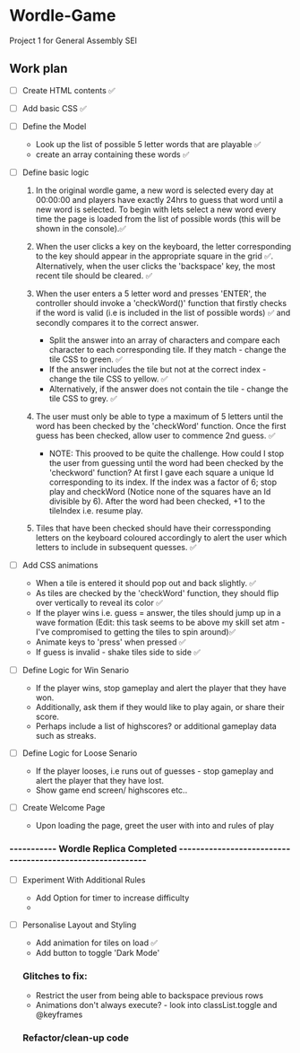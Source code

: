 # Wordle-Game

Project 1 for General Assembly SEI

## Work plan

- [ ] Create HTML contents ✅
- [ ] Add basic CSS ✅
- [ ] Define the Model
    - Look up the list of possible 5 letter words that are playable ✅
    - create an array containing these words ✅

- [ ] Define basic logic 
    1) In the original wordle game, a new word is selected every day at 00:00:00 and players have exactly 24hrs to guess that word until a new word is selected. To begin with lets select a new word every time the page is loaded from the list of possible words (this will be shown in the console).✅

    2) When the user clicks a key on the keyboard, the letter corresponding to the key should appear in the appropriate square in the grid ✅. Alternatively, when the user clicks the 'backspace' key, the most recent tile should be cleared. ✅

    3) When the user enters a 5 letter word and presses 'ENTER', the controller should invoke a 'checkWord()' function that firstly checks if the word is valid (i.e is included in the list of possible words) ✅ and secondly compares it to the correct answer. 

        - Split the answer into an array of characters and compare each character to each corresponding tile. If they match - change the tile CSS to green. ✅ 
        - If the answer includes the tile but not at the correct index - change the tile CSS to yellow. ✅ 
        - Alternatively, if the answer does not contain the tile - change the tile CSS to grey. ✅
    
    4) The user must only be able to type a maximum of 5 letters until the word has been checked by the 'checkWord' function. Once the first guess has been checked, allow user to commence 2nd guess. ✅

        - NOTE: This prooved to be quite the challenge. How could I stop the user from guessing until the word had been checked by the 'checkword' function? At first I gave each square a unique Id corresponding to its index. If the index was a factor of 6; stop play and checkWord (Notice none of the squares have an Id divisible by 6). After the word had been checked, +1 to the tileIndex i.e. resume play. 

    5) Tiles that have been checked should have their corressponding letters on the keyboard coloured accordingly to alert the user which letters to include in subsequent quesses. ✅

- [ ] Add CSS animations 
     - When a tile is entered it should pop out and back slightly. ✅
     - As tiles are checked by the 'checkWord' function, they should flip over vertically to reveal its color ✅
     - If the player wins i.e. guess = answer, the tiles should jump up in a wave formation (Edit: this task seems to be above my skill set atm - I've compromised to getting the tiles to spin around)✅
     - Animate keys to 'press' when pressed ✅
     - If guess is invalid - shake tiles side to side ✅

- [ ] Define Logic for Win Senario

    - If the player wins, stop gameplay and alert the player that they have won. 
    - Additionally, ask them if they would like to play again, or share their score.
    - Perhaps include a list of highscores? or additional gameplay data such as streaks.

- [ ] Define Logic for Loose Senario

    - If the player looses, i.e runs out of guesses - stop gameplay and alert the player that they have lost.
    - Show game end screen/ highscores etc..

- [ ] Create Welcome Page

    - Upon loading the page, greet the user with into and rules of play

### ----------- Wordle Replica Completed ----------------------------------------------------------

- [ ] Experiment With Additional Rules
    - Add Option for timer to increase difficulty
    - 

- [ ] Personalise Layout and Styling
    - Add animation for tiles on load ✅
    - Add button to toggle 'Dark Mode'

     


    ### Glitches to fix:

    - Restrict the user from being able to backspace previous rows
    - Animations don't always execute? - look into classList.toggle and @keyframes

    ### Refactor/clean-up code
